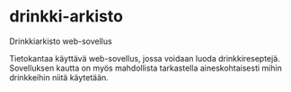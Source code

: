 # drinkki-arkisto
Drinkkiarkisto web-sovellus

Tietokantaa käyttävä web-sovellus, jossa voidaan luoda drinkkireseptejä. Sovelluksen kautta on myös mahdollista tarkastella aineskohtaisesti mihin drinkkeihin niitä käytetään.
